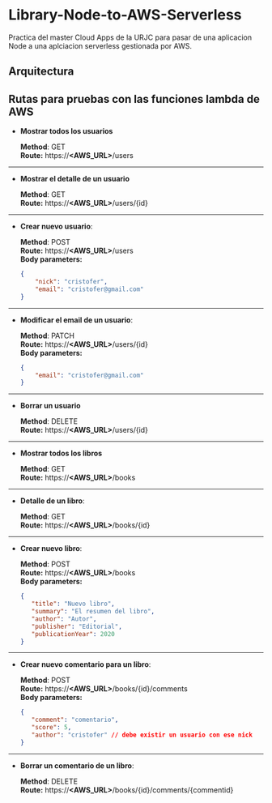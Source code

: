 # Library-Node-to-AWS-Serverless

Practica del master Cloud Apps de la URJC para pasar de una aplicacion Node a una aplciacion serverless gestionada por AWS.

## Arquitectura



## Rutas para pruebas con las funciones lambda de AWS

* **Mostrar todos los usuarios**

  **Method**: GET <br/>
  **Route:** https://**<AWS_URL>**/users <br/>
  
---

* **Mostrar el detalle de un usuario**

  **Method**: GET <br/>
  **Route:** https://**<AWS_URL>**/users/{id} <br/>

---

* **Crear nuevo usuario**:
  
   **Method**: POST <br/>
   **Route:** https://**<AWS_URL>**/users <br/>
   **Body parameters:** <br/>
     ```json
     {
         "nick": "cristofer",
         "email": "cristofer@gmail.com"
     }
     ```

---

* **Modificar el email de un usuario**:

  **Method**: PATCH <br/>
  **Route:** https://**<AWS_URL>**/users/{id} <br/>
  **Body parameters:** <br/>
     ```json
     {
         "email": "cristofer@gmail.com"
     }
     ```

---

* **Borrar un usuario**

  **Method**: DELETE <br/>
  **Route:** https://**<AWS_URL>**/users/{id} <br/>

---

* **Mostrar todos los libros**

  **Method**: GET <br/>
  **Route:** https://**<AWS_URL>**/books <br/>
  
---

* **Detalle de un libro**:

  **Method**: GET <br/>
  **Route:** https://**<AWS_URL>**/books/{id} <br/>
  
---

* **Crear nuevo libro**:

  **Method**: POST <br/>
  **Route:** https://**<AWS_URL>**/books <br/>
  **Body parameters:** <br/>
     ```json
    {
        "title": "Nuevo libro",
        "summary": "El resumen del libro",
        "author": "Autor",
        "publisher": "Editorial",
        "publicationYear": 2020
    }
     ```
  
---

* **Crear nuevo comentario para un libro**:

  **Method**: POST <br/>
  **Route:** https://**<AWS_URL>**/books/{id}/comments <br/>
  **Body parameters:** <br/>
     ```json
    {
        "comment": "comentario",
        "score": 5,
        "author": "cristofer" // debe existir un usuario con ese nick
    }
     ```
  
---

* **Borrar un comentario de un libro**:

  **Method**: DELETE <br/>
  **Route:** https://**<AWS_URL>**/books/{id}/comments/{commentid} <br/>